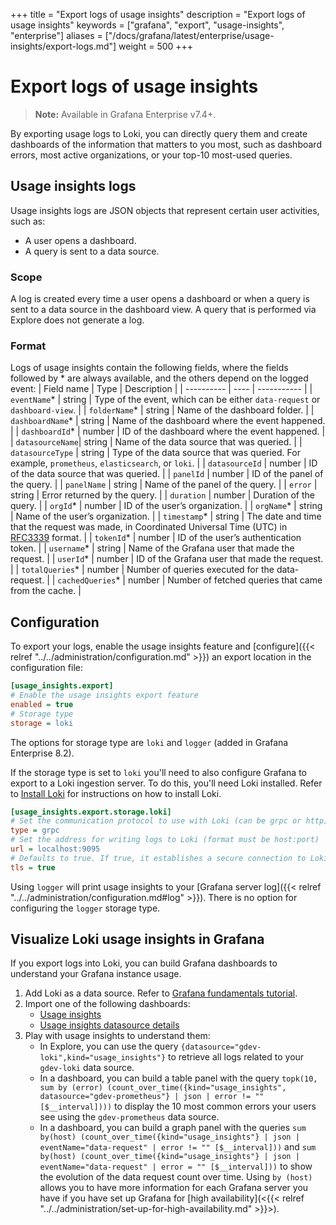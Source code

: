 +++
title = "Export logs of usage insights"
description = "Export logs of usage insights"
keywords = ["grafana", "export", "usage-insights", "enterprise"]
aliases = ["/docs/grafana/latest/enterprise/usage-insights/export-logs.md"]
weight = 500
+++

# Export logs of usage insights

> **Note:** Available in Grafana Enterprise v7.4+.

By exporting usage logs to Loki, you can directly query them and create dashboards of the information that matters to you most, such as dashboard errors, most active organizations, or your top-10 most-used queries.

## Usage insights logs

Usage insights logs are JSON objects that represent certain user activities, such as:

- A user opens a dashboard.
- A query is sent to a data source.

### Scope

A log is created every time a user opens a dashboard or when a query is sent to a data source in the dashboard view. A query that is performed via Explore does not generate a log.

### Format

Logs of usage insights contain the following fields, where the fields followed by \* are always available, and the others depend on the logged event:
| Field name | Type | Description |
| ---------- | ---- | ----------- |
| `eventName`\* | string | Type of the event, which can be either `data-request` or `dashboard-view`. |
| `folderName`\* | string | Name of the dashboard folder. |
| `dashboardName`\* | string | Name of the dashboard where the event happened. |
| `dashboardId`\* | number | ID of the dashboard where the event happened. |
| `datasourceName`| string | Name of the data source that was queried. |
| `datasourceType` | string | Type of the data source that was queried. For example, `prometheus`, `elasticsearch`, or `loki`. |
| `datasourceId` | number | ID of the data source that was queried. |
| `panelId` | number | ID of the panel of the query. |
| `panelName` | string | Name of the panel of the query. |
| `error` | string | Error returned by the query. |
| `duration` | number | Duration of the query. |
| `orgId`\* | number | ID of the user’s organization. |
| `orgName`\* | string | Name of the user’s organization. |
| `timestamp`\* | string | The date and time that the request was made, in Coordinated Universal Time (UTC) in [RFC3339](https://tools.ietf.org/html/rfc3339#section-5.6) format. |
| `tokenId`\* | number | ID of the user’s authentication token. |
| `username`\* | string | Name of the Grafana user that made the request. |
| `userId`\* | number | ID of the Grafana user that made the request. |
| `totalQueries`\* | number | Number of queries executed for the data-request. |
| `cachedQueries`\* | number | Number of fetched queries that came from the cache. |

## Configuration

To export your logs, enable the usage insights feature and [configure]({{< relref "../../administration/configuration.md" >}}) an export location in the configuration file:

```ini
[usage_insights.export]
# Enable the usage insights export feature
enabled = true
# Storage type
storage = loki
```

The options for storage type are `loki` and `logger` (added in Grafana Enterprise 8.2).

If the storage type is set to `loki` you'll need to also configure Grafana
to export to a Loki ingestion server. To do this, you'll need Loki installed.
Refer to [Install Loki](/docs/loki/latest/installation/) for instructions
on how to install Loki.

```ini
[usage_insights.export.storage.loki]
# Set the communication protocol to use with Loki (can be grpc or http)
type = grpc
# Set the address for writing logs to Loki (format must be host:port)
url = localhost:9095
# Defaults to true. If true, it establishes a secure connection to Loki
tls = true
```

Using `logger` will print usage insights to your [Grafana server log]({{< relref "../../administration/configuration.md#log" >}}).
There is no option for configuring the `logger` storage type.

## Visualize Loki usage insights in Grafana

If you export logs into Loki, you can build Grafana dashboards to understand your Grafana instance usage.

1. Add Loki as a data source. Refer to [Grafana fundamentals tutorial](/tutorials/grafana-fundamentals/#6).
1. Import one of the following dashboards:
   - [Usage insights](/grafana/dashboards/13785)
   - [Usage insights datasource details](/grafana/dashboards/13786)
1. Play with usage insights to understand them:
   - In Explore, you can use the query `{datasource="gdev-loki",kind="usage_insights"}` to retrieve all logs related to your `gdev-loki` data source.
   - In a dashboard, you can build a table panel with the query `topk(10, sum by (error) (count_over_time({kind="usage_insights", datasource="gdev-prometheus"} | json | error != "" [$__interval])))` to display the 10 most common errors your users see using the `gdev-prometheus` data source.
   - In a dashboard, you can build a graph panel with the queries `sum by(host) (count_over_time({kind="usage_insights"} | json | eventName="data-request" | error != "" [$__interval]))` and `sum by(host) (count_over_time({kind="usage_insights"} | json | eventName="data-request" | error = "" [$__interval]))` to show the evolution of the data request count over time. Using `by (host)` allows you to have more information for each Grafana server you have if you have set up Grafana for [high availability](<{{< relref "../../administration/set-up-for-high-availability.md" >}}>).
